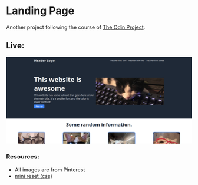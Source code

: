 # Landing Page
Another project following the course of [The Odin Project](https://www.theodinproject.com).

## Live:
![demo](assets/images/demo.png)

### Resources:
- All images are from Pinterest
- [mini reset (css)](https://jgthms.com/minireset.css/)
